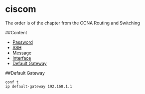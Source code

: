 # ciscom
The order is of the chapter from the CCNA Routing and Switching

##Content
- [Password](#password)
- [SSH](#ssh)
- [Message](#message)
- [Interface](#int)
- [Default Gateway](#dg)

##Default Gateway
``` cli
conf t
ip default-gateway 192.168.1.1
```
